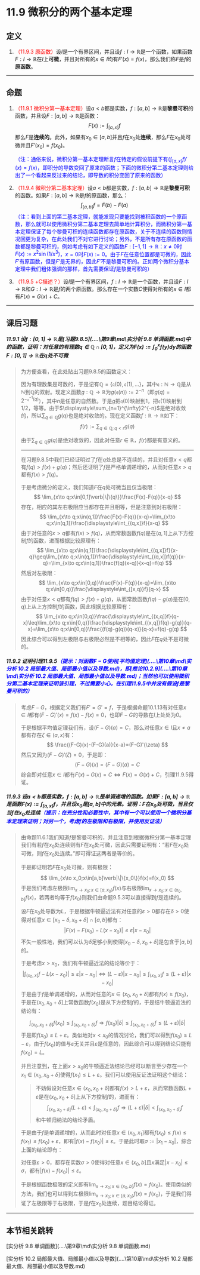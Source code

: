 # 11.9 微积分的两个基本定理

## 定义

1. <font color=red>（11.9.3 原函数）</font>设$I$是一个有界区间，并且设$f:I\to\mathbb R$是一个函数，如果函数$F:I\to\mathbb R$在$I$上**可微**，并且对所有的$x\in I$均有$F'(x)=f(x)$，那么我们称$F$是$f$的**原函数**。

---

## 命题

1. <font color=red>（11.9.1 微积分第一基本定理）</font>设$a<b$都是实数，$f:[a,b]\to\mathbb R$是**黎曼可积**的函数，并且设$F:[a,b]\to\mathbb R$是函数：
   $$
   F(x):=\int_{[a,x]}f
   $$
   那么$F$是**连续的**。此外，如果有$x_0\in[a,b]$并且$f$在$x_0$处**连续**，那么$F$在$x_0$处可微并且$F'(x_0)=f(x_0)$。

   <font color=blue>（注：通俗来说，微积分第一基本定理断言$f$在特定的假设前提下有$\displaystyle\left(\int_{[a,x]}f\right)'(x)=f(x)$，即积分的导数变回了原来的函数；下面的微积分第二基本定理则给出了一个看起来反过来的结论，即导数的积分变回了原来的函数）</font>

2. <font color=red>（11.9.4 微积分第二基本定理）</font>设$a<b$都是实数，$f:[a,b]\to\mathbb R$是**黎曼可积**的函数。如果$F:[a,b]\to\mathbb R$是$f$的原函数，那么：
   $$
   \int_{[a,b]}f=F(b)-F(a)
   $$
   <font color=blue>（注：看到上面的第二基本定理，就能发现只要能找到被积函数的一个原函数，那么就可以使用微积分第二基本定理去简单地计算积分，而微积分第一基本定理保证了每个黎曼可积的连续函数都存在原函数，关于不连续的函数则情况回更为复杂，在此处我们不对它进行讨论；另外，不是所有存在原函数的函数都是黎曼可积的，例如考虑有如下定义的函数$F:[-1,1]\to\mathbb R$：$x\ne 0$时$F(x):=x^2\sin(1/x^3)$，$x=0$时$F(x):=0$。由于$F$在任意位置都是可微的，因此$F'$有原函数，但是$F'$是无界的，因此$F'$不是黎曼可积的。正如两个微积分基本定理中我们粗体强调的那样，首先需要保证$f$是黎曼可积的）</font>

3. <font color=red>（11.9.5 +C描述？）</font>设$I$是一个有界区间，$f:I\to\mathbb R$是一个函数，并且设$F:I\to\mathbb R$和$G:I\to\mathbb R$是$f$的两个原函数。那么存在一个实数$C$使得对所有的$x\in I$都有$F(x)=G(x)+C$。

---

## 课后习题

##### 11.9.1 设$f:[0,1]\to\mathbb R$是[习题9.8.5](..\..\第9章\md\实分析 9.8 单调函数.md)中的函数，证明：对任意的有理数$q\in\mathbb Q\cap[0,1]$，定义为$\displaystyle F(x):=\int_{0}^{x}f(y)\text{d}y$的函数$F:[0,1]\to\mathbb R$在$q$处不可微

>为方便查看，在此处贴出习题9.8.5的函数定义：
>
>因为有理数集是可数的，于是记有$\mathbb Q=\{\mathfrak{q}(0),\mathfrak{q}(1),...\}$，其中$\mathfrak{q}:\mathbb N\to\mathbb Q$是从$\mathbb N$到$\mathbb Q$的双射。现定义函数$g:\mathbb Q\to\mathbb R$为$g(\mathfrak{q}(n)):=2^{-n}$（即$g(q)=2^{-\mathfrak{q}^{-1}(q)}$），其中$n$是任意的自然数。于是$g$把$\mathfrak{q}(0)$映射到$1$，把$\mathfrak{q}(1)$映射到$1/2$，等等。由于$\displaystyle\sum_{n=1}^{\infty}2^{-n}$是绝对收敛的，所以$\displaystyle\sum_{q\in\mathbb Q}g(q)$也是绝对收敛的。现在定义函数$f:\mathbb R\to\mathbb R$如下：
>$$
>f(r):=\sum_{q\in\mathbb Q;q<r}g(q)
>$$
>
>由于$\displaystyle\sum_{q\in\mathbb Q}g(q)$是绝对收敛的，因此对任意$r\in\mathbb R$，$f(r)$都是有意义的。
>
>---
>
>在习题9.8.5中我们已经证明过了$f$在$q$处总是不连续的，并且对任意$x<q$都有$f(q)>f(x)+g(q)$；然后还证明了$f$是严格单调递增的，从而对任意$x>q$都有$f(x)>f(q)$。
>
>于是考虑微分的定义，我们知道$F$在$q$处可微当且仅当极限：
>$$
>\lim_{x\to q;x\in[0,1]\verb|\|\{q\}}\frac{F(x)-F(q)}{x-q}
>$$
>存在，相应的其左右极限应当都存在并且相等，但是注意到对右极限：
>$$
>\lim_{x\to q;x\in(q,1]}\frac{F(x)-F(q)}{x-q}=\lim_{x\to q;x\in(q,1]}\frac{\displaystyle\int_{(q,x]}f}{x-q}
>$$
>由于对任意的$x>q$都有$f(x)>f(q)$，从而常数函数$f(q)$是在$(q,1]$上从下方控制$f$的函数，进而根据比较原理有：
>$$
>\lim_{x\to q;x\in(q,1]}\frac{\displaystyle\int_{(q,x]}f}{x-q}\geq\lim_{x\to q;x\in(q,1]}\frac{\displaystyle\int_{(q,x]}f(q)}{x-q}=\lim_{x\to q;x\in(q,1]}\frac{f(q)(x-q)}{x-q}=f(q)
>$$
>然后对左极限：
>$$
>\lim_{x\to q;x\in[0,q)}\frac{F(x)-F(q)}{x-q}=\lim_{x\to q;x\in[0,q)}\frac{\displaystyle\int_{[x,q)}f}{q-x}
>$$
>由于对任意$x<q$都有$f(q)>f(x)+g(q)$，从而常数函数$f(q)-g(q)$是在$[0,q)$上从上方控制$f$的函数，因此根据比较原理有：
>$$
>\lim_{x\to q;x\in[0,q)}\frac{\displaystyle\int_{(x,q]}f}{q-x}\leq\lim_{x\to q;x\in[0,q)}\frac{\displaystyle\int_{(x,q]}f(q)-g(q)}{q-x}=\lim_{x\to q;x\in[0,q)}\frac{(f(q)-g(q))(q-x)}{q-x}=f(q)-g(q)
>$$
>因此综合可以得到左极限与右极限必然是不相等的，因此$F$在$q$处不是可微的。

##### 11.9.2 证明引理11.9.5<font color=blue>（提示：对函数$F-G$使用[平均值定理](..\..\第10章\md\实分析 10.2 局部最大值、局部最小值以及导数.md)，即[推论10.2.9](..\..\第10章\md\实分析 10.2 局部最大值、局部最小值以及导数.md)；当然也可以使用微积分第二基本定理来证明该引理，不过需要小心，在引理11.9.5中并没有假设$f$是黎曼可积的）</font>

>考虑$F-G$，根据定义我们有$F'=G'=f$，于是根据命题10.1.13有对任意$x\in I$都有$(F-G)'(x)=f(x)-f(x)=0$，也即$F-G$的导数在$I$上处处为$0$。
>
>于是根据平均值定理我们有，设$(F-G)(a)=C$，那么对任意$x\in I$且$x\ne a$都有存在$\zeta\in(a,x)$有：
>$$
>\frac{(F-G)(x)-(F-G)(a)}{x-a}=(F-G)'(\zeta)
>$$
>然后又因为$(F-G)'(\zeta)=0$，于是即：
>$$
>(F-G)(x)=(F-G)(a)=C
>$$
>综合即对任意$x\in I$都有$F(x)-G(x)=C\iff F(x)=G(x)+C$，引理11.9.5得证。

##### 11.9.3 设$a<b$都是实数，$f:[a,b]\to\mathbb R$是单调递增的函数。如果$F:[a,b]\to\mathbb R$是函数$\displaystyle F(x):=\int_{[a,x]}f$，并且设$x_0$是$[a,b]$中的元素。证明：$F$在$x_0$处可微，当且仅当$f$在$x_0$处连续<font color=blue>（提示：在充分性和必要性中，其中有一个可以使用一个微积分基本定理来证明；对另一个，考虑$f$的左极限和右极限，并使用反证法）</font>

>由命题11.6.1我们知道$f$是黎曼可积的，并且注意到根据微积分第一基本定理我们有若$f$在$x_0$处连续则有$F$在$x_0$处可微，因此只需要证明有：“若$F$在$x_0$处可微，则$f$在$x_0$处连续。”即可得证这两者是等价的。
>
>于是即证明若$F$在$x_0$处可微，则有极限：
>$$
>\lim_{x\to x_0;x\in[a,b]\verb|\|\{x_0\}}f(x)=f(x_0)
>$$
>于是我们考虑左极限$\displaystyle\lim_{x\to x_0;x\in[a,x_0)}f(x)$与右极限$\displaystyle\lim_{x\to x_0;x\in(x_0,b]}f(x)$，若两者均等于$f(x_0)$则我们由命题9.5.3可以直接得到$f$是连续的。
>
>设$F$在$x_0$处导数为$L$，于是根据牛顿逼近法有对任意的$\varepsilon>0$都存在$\delta>0$使得对任意$x\in[x_0-\delta,x_0+\delta]\cap[a,b]$都有：
>$$
>|F(x)-F(x_0)-L(x-x_0)|\leq\varepsilon|x-x_0|
>$$
>不失一般性地，我们可以认为$\delta$足够小到使得$[x_0-\delta,x_0+\delta]$是包含于$[a,b]$的。
>
>于是考虑$x>x_0$，我们有牛顿逼近法的结论等价于：
>$$
>\left|\int_{(x_0,x]}f-L(x-x_0)\right|\leq\varepsilon|x-x_0|\iff(L-\varepsilon)|x-x_0|\leq\int_{(x_0,x]}f\leq(L+\varepsilon)|x-x_0|
>$$
>于是由于$f$是单调递增的，从而对任意的$x\in(x_0,x_0+\delta]$都有$f(x)\geq f(x_0)$，于是在$(x_0,x_0+\delta]$上常数函数$f(x_0)$是从下方控制$f$的，于是结牛顿逼近法的结论有：
>
>$$
>\int_{(x_0,x_0+\delta]}f(x_0)\leq\int_{(x_0,x_0+\delta]}f\Longrightarrow f(x_0)|\delta|\leq\int_{(x_0,x_0+\delta]}f\leq(L+\varepsilon)|\delta|
>$$
>于是即$f(x_0)\leq L+\varepsilon$。类似地对$x<x_0$的情况讨论，我们可以得到$f(x_0)\geq L-\varepsilon$，由于$f(x_0)$的值与$\varepsilon$无关并且$\varepsilon$是任意的，因此综合可以得到结论只能有$f(x_0)=L$。
>
>并且注意到，在上面$x>x_0$的牛顿逼近法结论已经可以断言至少存在一个$x_1\in(x_0,x_0+\delta]$使得$f(x_1)\leq L+\varepsilon$。我们可以使用反证法证明这个结论：
>
>> 不妨假设对任意$x\in(x_0,x_0+\delta]$都有$f(x)>L+\varepsilon$，从而常数函数$L+\varepsilon$是在$(x_0,x_0+\delta]$上从下方控制$f$的，进而有：
>> $$
>> \int_{(x_0,x_0+\delta]}(L+\varepsilon)<\int_{(x_0,x_0+\delta]}f\Longrightarrow (L+\varepsilon)|\delta|<\int_{(x_0,x_0+\delta]}f
>> $$
>> 和牛顿归纳法的结论矛盾。
>
>于是由于$f$是单调递增的，从而此时对任意$x\in(x_0,x_1]$都有$f(x_0)\leq f(x)\leq f(x_1)\leq f(x_0)+\varepsilon$，即有$|f(x)-f(x_0)|\leq\varepsilon$。于是此时取$\sigma:=|x_1-x_0|$，综合上面的结论即有：
>
>对任意$\varepsilon>0$，都存在实数$\sigma>0$使得对任意$x\in(x_0,b]$且$x$满足$|x-x_0|\leq\sigma$，都有$|f(x)-f(x_0)|\leq\varepsilon$。
>
>于是根据函数极限的定义即有$\displaystyle\lim_{x\to x_0;x\in(x_0,b]}f(x)=f(x_0)$。使用类似的方法，我们也可以得到左极限$\displaystyle\lim_{x\to x_0;x\in[a,x_0)}f(x)=f(x_0)$，于是我们得证了左极限等于右极限，于是$f$在$x_0$处连续，题目结论得证。

---

## 本节相关跳转

[实分析 9.8 单调函数](..\..\第9章\md\实分析 9.8 单调函数.md)

[实分析 10.2 局部最大值、局部最小值以及导数](..\..\第10章\md\实分析 10.2 局部最大值、局部最小值以及导数.md)